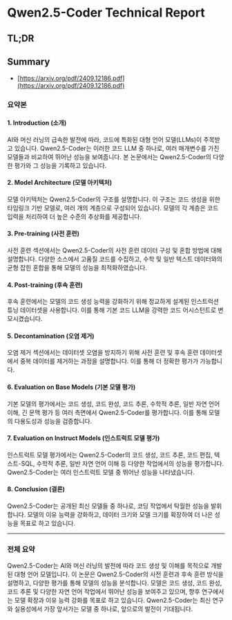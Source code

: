 # Qwen2.5-Coder Technical Report
## TL;DR
## Summary
- [https://arxiv.org/pdf/2409.12186.pdf](https://arxiv.org/pdf/2409.12186.pdf)

### 요약본

#### 1. Introduction (소개)
AI와 머신 러닝의 급속한 발전에 따라, 코드에 특화된 대형 언어 모델(LLMs)이 주목받고 있습니다. Qwen2.5-Coder는 이러한 코드 LLM 중 하나로, 여러 매개변수를 가진 모델들과 비교하여 뛰어난 성능을 보여줍니다. 본 논문에서는 Qwen2.5-Coder의 다양한 평가와 그 성능을 기록하고 있습니다.

#### 2. Model Architecture (모델 아키텍처)
모델 아키텍처는 Qwen2.5-Coder의 구조를 설명합니다. 이 구조는 코드 생성을 위한 타임링크 기반 모델로, 여러 개의 계층으로 구성되어 있습니다. 모델의 각 계층은 코드 입력을 처리하여 더 높은 수준의 추상화를 제공합니다.

#### 3. Pre-training (사전 훈련)
사전 훈련 섹션에서는 Qwen2.5-Coder의 사전 훈련 데이터 구성 및 혼합 방법에 대해 설명합니다. 다양한 소스에서 고품질 코드를 수집하고, 수학 및 일반 텍스트 데이터와의 균형 잡힌 혼합을 통해 모델의 성능을 최적화하였습니다.

#### 4. Post-training (후속 훈련)
후속 훈련에서는 모델의 코드 생성 능력을 강화하기 위해 정교하게 설계된 인스트럭션 튜닝 데이터셋을 사용합니다. 이를 통해 기본 코드 LLM을 강력한 코드 어시스턴트로 변모시켰습니다.

#### 5. Decontamination (오염 제거)
오염 제거 섹션에서는 데이터셋 오염을 방지하기 위해 사전 훈련 및 후속 훈련 데이터셋에서 중복 데이터를 제거하는 과정을 설명합니다. 이를 통해 더 정확한 평가가 가능합니다.

#### 6. Evaluation on Base Models (기본 모델 평가)
기본 모델의 평가에서는 코드 생성, 코드 완성, 코드 추론, 수학적 추론, 일반 자연 언어 이해, 긴 문맥 평가 등 여러 측면에서 Qwen2.5-Coder를 평가합니다. 이를 통해 모델의 다용도성과 성능을 검증합니다.

#### 7. Evaluation on Instruct Models (인스트럭트 모델 평가)
인스트럭트 모델 평가에서는 Qwen2.5-Coder의 코드 생성, 코드 추론, 코드 편집, 텍스트-SQL, 수학적 추론, 일반 자연 언어 이해 등 다양한 작업에서의 성능을 평가합니다. Qwen2.5-Coder는 여러 인스트럭트 모델 중 뛰어난 성능을 나타냈습니다.

#### 8. Conclusion (결론)
Qwen2.5-Coder는 공개된 최신 모델들 중 하나로, 코딩 작업에서 탁월한 성능을 발휘합니다. 모델의 이유 능력을 강화하고, 데이터 크기와 모델 크기를 확장하여 더 나은 성능을 목표로 하고 있습니다.

---

### 전체 요약
Qwen2.5-Coder는 AI와 머신 러닝의 발전에 따라 코드 생성 및 이해를 목적으로 개발된 대형 언어 모델입니다. 이 논문은 Qwen2.5-Coder의 사전 훈련과 후속 훈련 방식을 설명하고, 다양한 평가를 통해 모델의 성능을 분석합니다. 모델은 코드 생성, 코드 완성, 코드 추론 및 다양한 자연 언어 작업에서 뛰어난 성능을 보여주고 있으며, 향후 연구에서는 모델 확장과 이유 능력 강화를 목표로 하고 있습니다. Qwen2.5-Coder는 최신 연구와 실용성에서 가장 앞서가는 모델 중 하나로, 앞으로의 발전이 기대됩니다.